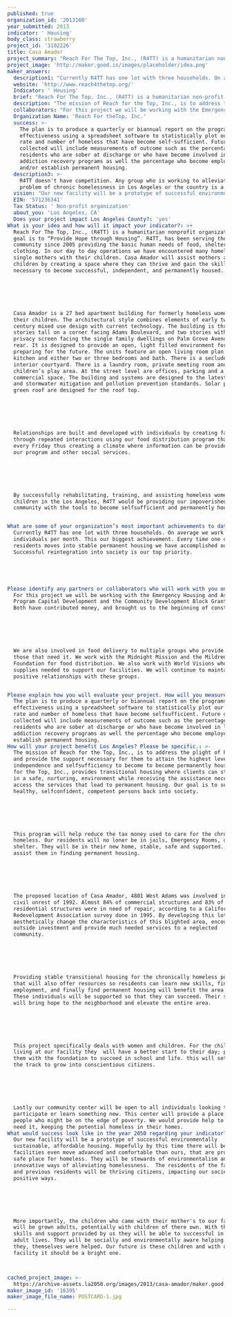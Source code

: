 ```yaml
---
published: true
organization_id: '2013160'
year_submitted: 2013
indicator: ' Housing'
body_class: strawberry
project_id: '3102226'
title: Casa Amador
project_summary: "Reach For The Top, Inc., (R4TT) is a humanitarian non-profit organization, our goal is to “Provide Hope through Housing”. R4TT, has been serving the community since 2005 providing the basic human needs of food, shelter, and clothing. In our day to day operations we have encountered many homeless single mothers with their children. Casa Amador will assist mothers and their children by creating a space where they can thrive and gain the skill set necessary to become successful, independent, and permanently housed. \r\n\r\nCasa Amador is a 27 bed apartment building for formerly homeless women and their children. The architectural style combines elements of early twentieth century mixed use design with current technology. The building is three stories tall on a corner facing Adams Boulevard, and two stories with a privacy screen facing the single family dwellings on Palm Grove Avenue in the rear. It is designed to provide an open, light filled environment for families preparing for the future. The units feature an open living room plan with kitchen and either two or three bedrooms and bath. There is a secluded interior courtyard. There is a laundry room, private meeting room and outdoor children’s play area. At the street level are offices, parking and a commercial space. The building and systems are designed to the latest CalGreen and stormwater mitigation and pollution prevention standards. Solar panels and green roof are designed for the roof top.\r\n\r\nRelationships are built and developed with individuals by creating familiarity through repeated interactions using our food distribution program that is done every Friday thus creating a climate where information can be provided about our program and other social services. \r\n\r\nBy successfully rehabilitating, training, and assisting homeless women and children in the Los Angeles, R4TT would be providing our impoverished community with the tools to become self-sufficient and permanently housed.\r\n"
project_image: 'http://maker.good.is/images/placeholder/idea.png'
maker_answers:
  description1: "Currently R4TT has one lot with three households. On average we work with 30 individuals per month. This our biggest achievement. Every time one of our residents moves into stable permanent housing we have accomplished our goal.  Successful reintegration into society is our top priority. \r\n\r\n"
  website: 'http://www.reach4thetop.org/'
  Indicator: ' Housing'
  brief: "Reach For The Top, Inc., (R4TT) is a humanitarian non-profit organization, our goal is to “Provide Hope through Housing”. R4TT, has been serving the community since 2005 providing the basic human needs of food, shelter, and clothing. In our day to day operations we have encountered many homeless single mothers with their children. Casa Amador will assist mothers and their children by creating a space where they can thrive and gain the skill set necessary to become successful, independent, and permanently housed. \r\n\r\nCasa Amador is a 27 bed apartment building for formerly homeless women and their children. The architectural style combines elements of early twentieth century mixed use design with current technology. The building is three stories tall on a corner facing Adams Boulevard, and two stories with a privacy screen facing the single family dwellings on Palm Grove Avenue in the rear. It is designed to provide an open, light filled environment for families preparing for the future. The units feature an open living room plan with kitchen and either two or three bedrooms and bath. There is a secluded interior courtyard. There is a laundry room, private meeting room and outdoor children’s play area. At the street level are offices, parking and a commercial space. The building and systems are designed to the latest CalGreen and stormwater mitigation and pollution prevention standards. Solar panels and green roof are designed for the roof top.\r\n\r\nRelationships are built and developed with individuals by creating familiarity through repeated interactions using our food distribution program that is done every Friday thus creating a climate where information can be provided about our program and other social services. \r\n\r\nBy successfully rehabilitating, training, and assisting homeless women and children in the Los Angeles, R4TT would be providing our impoverished community with the tools to become self-sufficient and permanently housed.\r\n"
  description: "The mission of Reach for the Top, Inc., is to address the plight of homeless and provide the support necessary for them to attain the highest level of independence and self-sufficiency to become to become permanently housed. Reach for the Top, Inc., provides transitional housing where clients can stabilize in a safe, nurturing, environment while receiving the assistance necessary to access the services that lead to permanent housing. Our goal is to send healthy, self-confident, competent persons back into society. \r\n\r\nThis program will help reduce the tax money used to care for the chronically homeless. Our residents will no loner be in jails, Emergency Rooms, or shelter. They will be in their new home, stable, safe and supported. We will assist them in finding permanent housing.\r\n\r\nThe proposed location of Casa Amador, 4801 West Adams was involved in the civil unrest of 1992. Almost 84% of commercial structures and 83% of residential structures were in need of repair, according to a California Redevelopment Association survey done in 1995. By developing this lot, it will aesthetically change the characteristics of this blighted area, encourage outside investment and provide much needed services to a neglected community.  \r\n\r\nProviding stable transitional housing for the chronically homeless population that will also offer resources so residents can learn new skills, find employment, and finally find permanent housing will benefit the area greatly. These individuals will be supported so that they can succeed. Their success will bring hope to the neighborhood and elevate the entire area. \r\n\r\nThis project specifically deals with women and children. For the children living at our facility they  will have a better start to their day; providing them with the foundation to succeed in school and life. this will set them on  the track to grow into conscientious citizens. \r\n\r\nLastly our community center will be open to all individuals looking to participate or learn something new. This center will provide a place for people who might be on the edge of poverty. We would provide help to those who need it, keeping the potential homeless in their homes. "
  collaborators: "For this project we will be working with the Emergency Housing and Assistance Program Capital Development and the Community Development Block Grant Program. Both have contributed money, and brought us to the beginning of construction.\r\n\r\nWe are also involved in food delivery to multiple groups who provide food to those that need it. We work with the Midnight Mission and the Mildred Cursh Foundation for food distribution. We also work with World Visions who provides supplies needed to support our facilities. We will continue to maintain our positive relationships with these groups.\r\n"
  Organization Name: 'Reach For theTop, Inc.'
  success: >-
    The plan is to produce a quarterly or biannual report on the programs
    effectiveness using a spreadsheet software to statistically plot our success
    rate and number of homeless that have become self-sufficient. Future data
    collected will include measurements of outcome such as the percentage of
    residents who are sober at discharge or who have become involved in local
    addiction recovery programs as well the percentage who become employed
    and/or establish permanent housing.
  description3: >-
    R4TT doesn't have competition. Any group who is working to alleviate the
    problem of chronic homelessness in Los Angeles or the country is a comrade. 
  vision: "Our new facility will be a prototype of successful environmentally sustainable, affordable housing. Hopefully by this time there will be facilities even move advanced and comfortable than ours, that are providing a safe place for homeless. They will be stewards of environmentalism and innovative ways of alleviating homelessness.  The residents of the facilities and previous residents will be thriving citizens, impacting our society in positive ways. \r\n\r\nMore importantly, the children who came with their mother's to our facility will be grown adults, potentially with children of there own. With the life skills and support provided by us they will be able to successful in their adult lives. They will be socially and environmentally aware helping other as they, themselves were helped. Our future is these children and with our facility it should be a bright one.\r\n"
  EIN: '571236341'
  Tax Status: ' Non-profit organization'
  about_you: 'Los Angeles, CA'
  Does your project impact Los Angeles County?: 'yes'
What is your idea and how will it impact your indicator?: >+
  Reach For The Top, Inc., (R4TT) is a humanitarian nonprofit organization, our
  goal is to “Provide Hope through Housing”. R4TT, has been serving the
  community since 2005 providing the basic human needs of food, shelter, and
  clothing. In our day to day operations we have encountered many homeless
  single mothers with their children. Casa Amador will assist mothers and their
  children by creating a space where they can thrive and gain the skill set
  necessary to become successful, independent, and permanently housed. 






  Casa Amador is a 27 bed apartment building for formerly homeless women and
  their children. The architectural style combines elements of early twentieth
  century mixed use design with current technology. The building is three
  stories tall on a corner facing Adams Boulevard, and two stories with a
  privacy screen facing the single family dwellings on Palm Grove Avenue in the
  rear. It is designed to provide an open, light filled environment for families
  preparing for the future. The units feature an open living room plan with
  kitchen and either two or three bedrooms and bath. There is a secluded
  interior courtyard. There is a laundry room, private meeting room and outdoor
  children’s play area. At the street level are offices, parking and a
  commercial space. The building and systems are designed to the latest CalGreen
  and stormwater mitigation and pollution prevention standards. Solar panels and
  green roof are designed for the roof top.






  Relationships are built and developed with individuals by creating familiarity
  through repeated interactions using our food distribution program that is done
  every Friday thus creating a climate where information can be provided about
  our program and other social services. 






  By successfully rehabilitating, training, and assisting homeless women and
  children in the Los Angeles, R4TT would be providing our impoverished
  community with the tools to become selfsufficient and permanently housed.


What are some of your organization’s most important achievements to date?: >+
  Currently R4TT has one lot with three households. On average we work with 30
  individuals per month. This our biggest achievement. Every time one of our
  residents moves into stable permanent housing we have accomplished our goal. 
  Successful reintegration into society is our top priority. 





Please identify any partners or collaborators who will work with you on this project.: >+
  For this project we will be working with the Emergency Housing and Assistance
  Program Capital Development and the Community Development Block Grant Program.
  Both have contributed money, and brought us to the beginning of construction.






  We are also involved in food delivery to multiple groups who provide food to
  those that need it. We work with the Midnight Mission and the Mildred Cursh
  Foundation for food distribution. We also work with World Visions who provides
  supplies needed to support our facilities. We will continue to maintain our
  positive relationships with these groups.


Please explain how you will evaluate your project. How will you measure success?: >-
  The plan is to produce a quarterly or biannual report on the programs
  effectiveness using a spreadsheet software to statistically plot our success
  rate and number of homeless that have become selfsufficient. Future data
  collected will include measurements of outcome such as the percentage of
  residents who are sober at discharge or who have become involved in local
  addiction recovery programs as well the percentage who become employed and/or
  establish permanent housing.
How will your project benefit Los Angeles? Please be specific.: >-
  The mission of Reach for the Top, Inc., is to address the plight of homeless
  and provide the support necessary for them to attain the highest level of
  independence and selfsufficiency to become to become permanently housed. Reach
  for the Top, Inc., provides transitional housing where clients can stabilize
  in a safe, nurturing, environment while receiving the assistance necessary to
  access the services that lead to permanent housing. Our goal is to send
  healthy, selfconfident, competent persons back into society. 






  This program will help reduce the tax money used to care for the chronically
  homeless. Our residents will no loner be in jails, Emergency Rooms, or
  shelter. They will be in their new home, stable, safe and supported. We will
  assist them in finding permanent housing.






  The proposed location of Casa Amador, 4801 West Adams was involved in the
  civil unrest of 1992. Almost 84% of commercial structures and 83% of
  residential structures were in need of repair, according to a California
  Redevelopment Association survey done in 1995. By developing this lot, it will
  aesthetically change the characteristics of this blighted area, encourage
  outside investment and provide much needed services to a neglected
  community.  






  Providing stable transitional housing for the chronically homeless population
  that will also offer resources so residents can learn new skills, find
  employment, and finally find permanent housing will benefit the area greatly.
  These individuals will be supported so that they can succeed. Their success
  will bring hope to the neighborhood and elevate the entire area. 






  This project specifically deals with women and children. For the children
  living at our facility they  will have a better start to their day; providing
  them with the foundation to succeed in school and life. this will set them on 
  the track to grow into conscientious citizens. 






  Lastly our community center will be open to all individuals looking to
  participate or learn something new. This center will provide a place for
  people who might be on the edge of poverty. We would provide help to those who
  need it, keeping the potential homeless in their homes. 
What would success look like in the year 2050 regarding your indicator?: >+
  Our new facility will be a prototype of successful environmentally
  sustainable, affordable housing. Hopefully by this time there will be
  facilities even move advanced and comfortable than ours, that are providing a
  safe place for homeless. They will be stewards of environmentalism and
  innovative ways of alleviating homelessness.  The residents of the facilities
  and previous residents will be thriving citizens, impacting our society in
  positive ways. 






  More importantly, the children who came with their mother's to our facility
  will be grown adults, potentially with children of there own. With the life
  skills and support provided by us they will be able to successful in their
  adult lives. They will be socially and environmentally aware helping other as
  they, themselves were helped. Our future is these children and with our
  facility it should be a bright one.



cached_project_image: >-
  https://archive-assets.la2050.org/images/2013/casa-amador/maker.good.is/images/placeholder/idea.png
maker_image_id: '16395'
maker_image_file_name: POSTCARD-1.jpg

---
```

